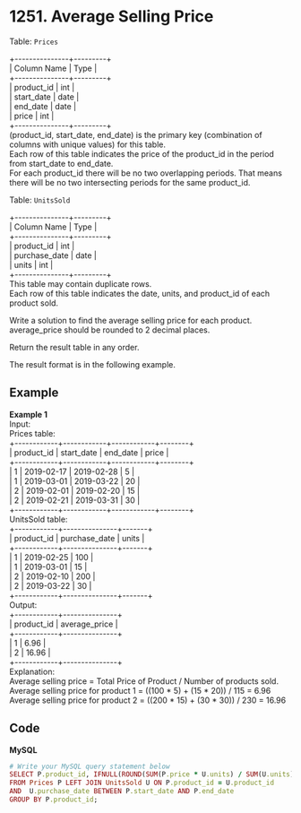 # 1251. Average Selling Price
Table: `Prices`  

+---------------+---------+  
| Column Name   | Type    |  
+---------------+---------+  
| product_id    | int     |  
| start_date    | date    |  
| end_date      | date    |  
| price         | int     |  
+---------------+---------+  
(product_id, start_date, end_date) is the primary key (combination of columns with unique values) for this table.  
Each row of this table indicates the price of the product_id in the period from start_date to end_date.  
For each product_id there will be no two overlapping periods. That means there will be no two intersecting periods for the same product_id.  
 

Table: `UnitsSold`  

+---------------+---------+  
| Column Name   | Type    |  
+---------------+---------+  
| product_id    | int     |  
| purchase_date | date    |  
| units         | int     |  
+---------------+---------+  
This table may contain duplicate rows.  
Each row of this table indicates the date, units, and product_id of each product sold.   
 

Write a solution to find the average selling price for each product. average_price should be rounded to 2 decimal places.  

Return the result table in any order.  

The result format is in the following example.  
 
 
## Example
**Example 1**  
Input:  
Prices table:  
+------------+------------+------------+--------+  
| product_id | start_date | end_date   | price  |  
+------------+------------+------------+--------+  
| 1          | 2019-02-17 | 2019-02-28 | 5      |  
| 1          | 2019-03-01 | 2019-03-22 | 20     |  
| 2          | 2019-02-01 | 2019-02-20 | 15     |  
| 2          | 2019-02-21 | 2019-03-31 | 30     |  
+------------+------------+------------+--------+  
UnitsSold table:   
+------------+---------------+-------+  
| product_id | purchase_date | units |  
+------------+---------------+-------+  
| 1          | 2019-02-25    | 100   |  
| 1          | 2019-03-01    | 15    |  
| 2          | 2019-02-10    | 200   |  
| 2          | 2019-03-22    | 30    |  
+------------+---------------+-------+  
Output:   
+------------+---------------+  
| product_id | average_price |  
+------------+---------------+  
| 1          | 6.96          |  
| 2          | 16.96         |  
+------------+---------------+  
Explanation:   
Average selling price = Total Price of Product / Number of products sold.  
Average selling price for product 1 = ((100 * 5) + (15 * 20)) / 115 = 6.96  
Average selling price for product 2 = ((200 * 15) + (30 * 30)) / 230 = 16.96  

## Code
**MySQL**  
```ruby
# Write your MySQL query statement below
SELECT P.product_id, IFNULL(ROUND(SUM(P.price * U.units) / SUM(U.units), 2), 0) AS average_price
FROM Prices P LEFT JOIN UnitsSold U ON P.product_id = U.product_id
AND  U.purchase_date BETWEEN P.start_date AND P.end_date
GROUP BY P.product_id;
```
